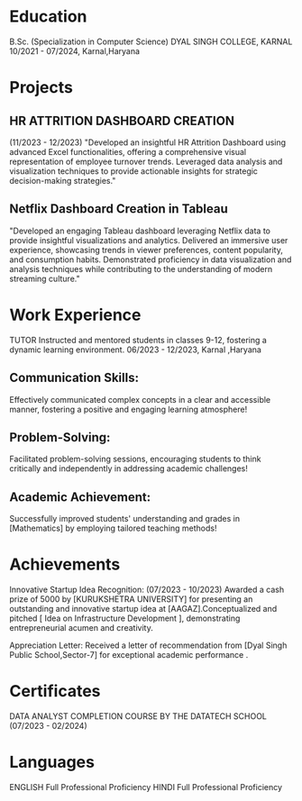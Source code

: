 
# Education
B.Sc. (Specialization in Computer Science)
DYAL SINGH COLLEGE, KARNAL
10/2021 - 07/2024, Karnal,Haryana

# Projects
## HR ATTRITION DASHBOARD CREATION
(11/2023 - 12/2023) "Developed an insightful HR Attrition Dashboard
using advanced Excel functionalities, offering a
comprehensive visual representation of employee
turnover trends. Leveraged data analysis and
visualization techniques to provide actionable insights
for strategic decision-making strategies." 

## Netflix Dashboard Creation in Tableau
"Developed an engaging Tableau dashboard leveraging Netflix data to
provide insightful visualizations and analytics. Delivered an immersive
user experience, showcasing trends in viewer preferences, content popularity, 
and consumption habits. Demonstrated proficiency in data visualization and
analysis techniques while contributing to the understanding of modern 
streaming culture."

# Work Experience
TUTOR
Instructed and mentored students in
classes 9-12, fostering a dynamic
learning environment. 06/2023 - 12/2023, Karnal ,Haryana

## Communication Skills: 
Effectively communicated
complex concepts in a clear and accessible manner, fostering a positive and engaging learning
atmosphere!

## Problem-Solving:
Facilitated problem-solving
sessions, encouraging students to think critically
and independently in addressing academic
challenges!

## Academic Achievement: 
Successfully improved
students' understanding and grades in
[Mathematics] by employing tailored teaching
methods!

# Achievements

Innovative Startup Idea Recognition:
(07/2023 - 10/2023)
Awarded a cash prize of 5000 by [KURUKSHETRA UNIVERSITY]
for presenting an outstanding and innovative startup idea at
[AAGAZ].Conceptualized and pitched [ Idea on Infrastructure
Development ], demonstrating entrepreneurial acumen and
creativity.

Appreciation Letter:
Received a letter of recommendation from [Dyal Singh Public
School,Sector-7] for exceptional academic performance .

# Certificates
DATA ANALYST COMPLETION COURSE BY THE DATATECH SCHOOL (07/2023 - 02/2024)

# Languages
ENGLISH
Full Professional Proficiency
HINDI
Full Professional Proficiency
